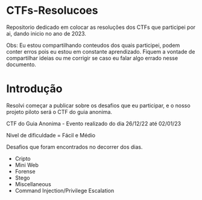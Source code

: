 # CTFs-Resolucoes
 Repositorio dedicado em colocar as resoluções dos CTFs que participei por ai, dando inicio no ano de 2023.
 
 Obs: Eu estou compartilhando conteudos dos quais participei, podem conter erros pois eu estou em constante aprendizado. Fiquem a vontade de compartilhar ideias ou me corrigir se caso eu falar algo errado nesse documento.


# Introdução

Resolvi começar a publicar sobre os desafios que eu participar, e o nosso projeto piloto será o CTF do guia anonima. 

CTF do Guia Anonima - Evento realizado do dia 26/12/22 até 02/01/23

Nivel de dificuldade = Fácil e Médio

Desafios que foram encontrados no decorrer dos dias.

- Cripto
- Mini Web
- Forense
- Stego
- Miscellaneous
- Command Injection/Privilege Escalation 


